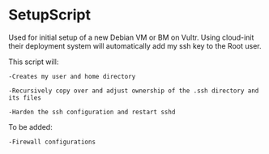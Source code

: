 # SetupScript

Used for initial setup of a new Debian VM or BM on Vultr. Using cloud-init their deployment system will automatically add my ssh key to the Root user.

This script will:

    -Creates my user and home directory

    -Recursively copy over and adjust ownership of the .ssh directory and its files

    -Harden the ssh configuration and restart sshd


To be added:

    -Firewall configurations
